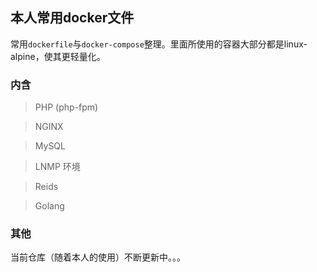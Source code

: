 ## 本人常用docker文件

常用``dockerfile``与``docker-compose``整理。里面所使用的容器大部分都是linux-alpine，使其更轻量化。

### 内含
> PHP (php-fpm)

> NGINX

> MySQL

> LNMP 环境

> Reids

> Golang

### 其他
当前仓库（随着本人的使用）不断更新中。。。
